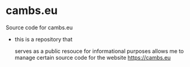 # cambs.eu
Source code for cambs.eu

- this is a repository that 

	serves as a public resouce for informational purposes
	allows me to manage certain source code for the website https://cambs.eu
